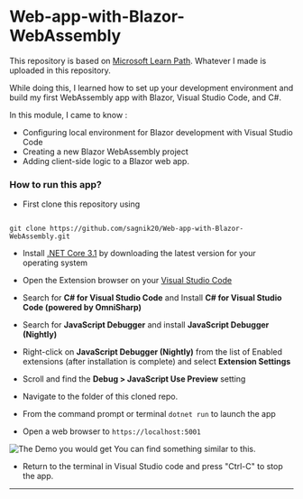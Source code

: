 # Web-app-with-Blazor-WebAssembly

This repository is based on [Microsoft Learn Path](https://docs.microsoft.com/en-us/learn/modules/build-blazor-webassembly-visual-studio-code/). Whatever I made is uploaded in this repository.

While doing this, I learned how to set up your development environment and build my first WebAssembly app with Blazor, Visual Studio Code, and C#.


In this module, I came to know :

+ Configuring local environment for Blazor development with Visual Studio Code
+ Creating a new Blazor WebAssembly project
+ Adding client-side logic to a Blazor web app.

### How to run this app?

+ First clone this repository using

```

git clone https://github.com/sagnik20/Web-app-with-Blazor-WebAssembly.git

```

+ Install [.NET Core 3.1](https://dotnet.microsoft.com/download/dotnet-core/3.1) by downloading the latest version for your operating system

+ Open the Extension browser on your [Visual Studio Code](https://code.visualstudio.com/)

+ Search for **C# for Visual Studio Code** and Install **C# for Visual Studio Code (powered by OmniSharp)**

+ Search for **JavaScript Debugger** and install **JavaScript Debugger (Nightly)**

+ Right-click on **JavaScript Debugger (Nightly)** from the list of Enabled extensions (after installation is complete) and select **Extension Settings**

+ Scroll and find the **Debug > JavaScript Use Preview** setting

+ Navigate to the folder of this cloned repo.

+ From the command prompt or terminal `dotnet run` to launch the app

+ Open a web browser to `https://localhost:5001`

![The Demo you would get](https://docs.microsoft.com/en-us/learn/modules/build-blazor-webassembly-visual-studio-code/media/calculator-app.png)
You can find something similar to this.

+ Return to the terminal in Visual Studio code and press "Ctrl-C" to stop the app.

***

